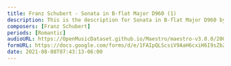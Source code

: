 ```yaml
---
title: Franz Schubert - Sonata in B-flat Major D960 (1)
description: This is the description for Sonata in B-flat Major D960 by Franz Schubert
composers: [Franz Schubert]
periods: [Romantic]
audioURL: https://OpenMusicDataset.github.io/Maestro/maestro-v3.0.0/2004/MIDI-Unprocessed_XP_14_R2_2004_01_ORIG_MID--AUDIO_14_R2_2004_01_Track01_wav.midi
formURL: https://docs.google.com/forms/d/e/1FAIpQLScsiV9AaH6cxiH6I9sZbZpwCD3n3RPhPU9pWckaJ0epefvUFA/viewform
date: 2021-08-08T07:43:13-06:00
---
```

